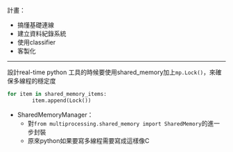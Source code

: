 計畫：
- 搞懂基礎連線
- 建立資料紀錄系統
- 使用classifier
- 客製化

---
設計real-time python 工具的時候要使用shared_memory加上`mp.Lock()`，來確保多線程的穩定度
```python
for item in shared_memory_items:
        item.append(Lock())
```


- SharedMemoryManager：
	- 對`from multiprocessing.shared_memory import SharedMemory`的進一步封裝
	- 原來python如果要寫多線程需要寫成這樣像C